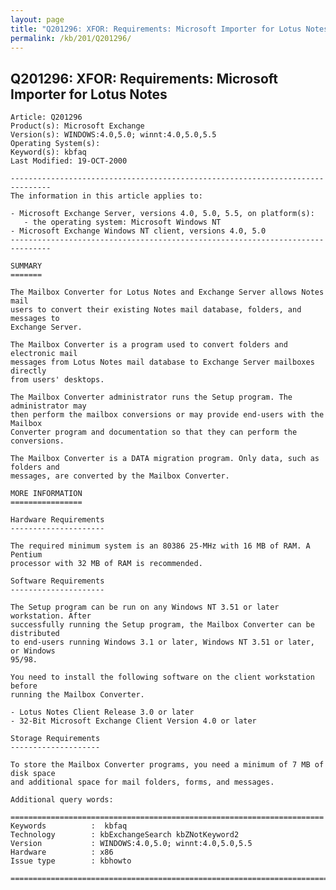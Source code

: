 ```yaml
---
layout: page
title: "Q201296: XFOR: Requirements: Microsoft Importer for Lotus Notes"
permalink: /kb/201/Q201296/
---
```


## Q201296: XFOR: Requirements: Microsoft Importer for Lotus Notes

	Article: Q201296
	Product(s): Microsoft Exchange
	Version(s): WINDOWS:4.0,5.0; winnt:4.0,5.0,5.5
	Operating System(s): 
	Keyword(s): kbfaq
	Last Modified: 19-OCT-2000
	
	-------------------------------------------------------------------------------
	The information in this article applies to:
	
	- Microsoft Exchange Server, versions 4.0, 5.0, 5.5, on platform(s):
	   - the operating system: Microsoft Windows NT 
	- Microsoft Exchange Windows NT client, versions 4.0, 5.0 
	-------------------------------------------------------------------------------
	
	SUMMARY
	=======
	
	The Mailbox Converter for Lotus Notes and Exchange Server allows Notes mail
	users to convert their existing Notes mail database, folders, and messages to
	Exchange Server.
	
	The Mailbox Converter is a program used to convert folders and electronic mail
	messages from Lotus Notes mail database to Exchange Server mailboxes directly
	from users' desktops.
	
	The Mailbox Converter administrator runs the Setup program. The administrator may
	then perform the mailbox conversions or may provide end-users with the Mailbox
	Converter program and documentation so that they can perform the conversions.
	
	The Mailbox Converter is a DATA migration program. Only data, such as folders and
	messages, are converted by the Mailbox Converter.
	
	MORE INFORMATION
	================
	
	Hardware Requirements
	---------------------
	
	The required minimum system is an 80386 25-MHz with 16 MB of RAM. A Pentium
	processor with 32 MB of RAM is recommended.
	
	Software Requirements
	---------------------
	
	The Setup program can be run on any Windows NT 3.51 or later workstation. After
	successfully running the Setup program, the Mailbox Converter can be distributed
	to end-users running Windows 3.1 or later, Windows NT 3.51 or later, or Windows
	95/98.
	
	You need to install the following software on the client workstation before
	running the Mailbox Converter.
	
	- Lotus Notes Client Release 3.0 or later
	- 32-Bit Microsoft Exchange Client Version 4.0 or later
	
	Storage Requirements
	--------------------
	
	To store the Mailbox Converter programs, you need a minimum of 7 MB of disk space
	and additional space for mail folders, forms, and messages.
	
	Additional query words:
	
	======================================================================
	Keywords          :  kbfaq
	Technology        : kbExchangeSearch kbZNotKeyword2
	Version           : WINDOWS:4.0,5.0; winnt:4.0,5.0,5.5
	Hardware          : x86
	Issue type        : kbhowto
	
	=============================================================================
	

